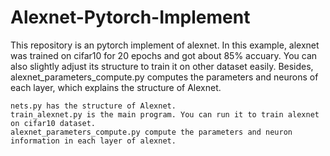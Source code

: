 # Alexnet-Pytorch-Implement
    
This repository is an pytorch implement of alexnet. In this example, alexnet was trained on cifar10 for 20 epochs and got about 85% accuary. You can also slightly  adjust its structure to train it on other dataset easily. Besides, alexnet_parameters_compute.py computes the parameters and neurons of each layer, which explains the structure of Alexnet. 
    
    nets.py has the structure of Alexnet.
    train_alexnet.py is the main program. You can run it to train alexnet on cifar10 dataset.
    alexnet_parameters_compute.py compute the parameters and neuron information in each layer of alexnet.
